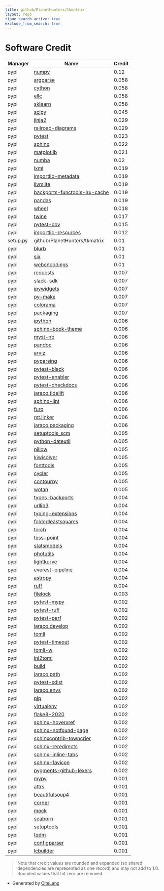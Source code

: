 ```yaml
---
title: github/PlanetHunters/tkmatrix
layout: repo
tipue_search_active: true
exclude_from_search: true
---
```

# Software Credit

|Manager|Name|Credit|
|-------|----|------|
|pypi|[numpy](https://pypi.org/project/numpy)|0.12|
|pypi|[argparse](https://github.com/ThomasWaldmann/argparse/)|0.058|
|pypi|[cython](https://cython.org/)|0.058|
|pypi|[ellc](http://sourceforge.net/projects/goodricke/)|0.058|
|pypi|[sklearn](https://pypi.python.org/pypi/scikit-learn/)|0.058|
|pypi|[scipy](https://www.scipy.org)|0.045|
|pypi|[jinja2](https://pypi.org/project/jinja2)|0.029|
|pypi|[railroad-diagrams](https://pypi.org/project/railroad-diagrams)|0.029|
|pypi|[pytest](https://pypi.org/project/pytest)|0.023|
|pypi|[sphinx](https://pypi.org/project/sphinx)|0.022|
|pypi|[matplotlib](https://matplotlib.org)|0.021|
|pypi|[numba](https://numba.pydata.org)|0.02|
|pypi|[lxml](https://lxml.de/)|0.019|
|pypi|[importlib-metadata](https://pypi.org/project/importlib-metadata)|0.019|
|pypi|[llvmlite](https://pypi.org/project/llvmlite)|0.019|
|pypi|[backports-functools-lru-cache](https://pypi.org/project/backports-functools-lru-cache)|0.019|
|pypi|[pandas](https://pypi.org/project/pandas)|0.019|
|pypi|[wheel](https://pypi.org/project/wheel)|0.018|
|pypi|[twine](https://pypi.org/project/twine)|0.017|
|pypi|[pytest-cov](https://pypi.org/project/pytest-cov)|0.015|
|pypi|[importlib-resources](https://pypi.org/project/importlib-resources)|0.012|
|setup.py|github/PlanetHunters/tkmatrix|0.01|
|pypi|[blurb](https://pypi.org/project/blurb)|0.01|
|pypi|[six](https://pypi.org/project/six)|0.01|
|pypi|[webencodings](https://pypi.org/project/webencodings)|0.01|
|pypi|[requests](https://pypi.org/project/requests)|0.007|
|pypi|[slack-sdk](https://pypi.org/project/slack-sdk)|0.007|
|pypi|[ipywidgets](https://pypi.org/project/ipywidgets)|0.007|
|pypi|[py-make](https://pypi.org/project/py-make)|0.007|
|pypi|[colorama](https://pypi.org/project/colorama)|0.007|
|pypi|[packaging](https://pypi.org/project/packaging)|0.007|
|pypi|[ipython](https://pypi.org/project/ipython)|0.006|
|pypi|[sphinx-book-theme](https://pypi.org/project/sphinx-book-theme)|0.006|
|pypi|[myst-nb](https://pypi.org/project/myst-nb)|0.006|
|pypi|[pandoc](https://pypi.org/project/pandoc)|0.006|
|pypi|[arviz](https://pypi.org/project/arviz)|0.006|
|pypi|[pyparsing](https://pypi.org/project/pyparsing)|0.006|
|pypi|[pytest-black](https://github.com/shopkeep/pytest-black)|0.006|
|pypi|[pytest-enabler](https://github.com/jaraco/pytest-enabler)|0.006|
|pypi|[pytest-checkdocs](https://pypi.org/project/pytest-checkdocs)|0.006|
|pypi|[jaraco.tidelift](https://pypi.org/project/jaraco.tidelift)|0.006|
|pypi|[sphinx-lint](https://pypi.org/project/sphinx-lint)|0.006|
|pypi|[furo](https://pypi.org/project/furo)|0.006|
|pypi|[rst.linker](https://pypi.org/project/rst.linker)|0.006|
|pypi|[jaraco.packaging](https://pypi.org/project/jaraco.packaging)|0.006|
|pypi|[setuptools_scm](https://pypi.org/project/setuptools_scm)|0.005|
|pypi|[python-dateutil](https://pypi.org/project/python-dateutil)|0.005|
|pypi|[pillow](https://pypi.org/project/pillow)|0.005|
|pypi|[kiwisolver](https://pypi.org/project/kiwisolver)|0.005|
|pypi|[fonttools](https://pypi.org/project/fonttools)|0.005|
|pypi|[cycler](https://pypi.org/project/cycler)|0.005|
|pypi|[contourpy](https://pypi.org/project/contourpy)|0.005|
|pypi|[wotan](https://github.com/hippke/wotan)|0.005|
|pypi|[types-backports](https://github.com/python/typeshed)|0.004|
|pypi|[urllib3](https://pypi.org/project/urllib3)|0.004|
|pypi|[typing-extensions](https://pypi.org/project/typing-extensions)|0.004|
|pypi|[foldedleastsquares](https://pypi.org/project/foldedleastsquares)|0.004|
|pypi|[torch](https://pypi.org/project/torch)|0.004|
|pypi|[tess-point](https://pypi.org/project/tess-point)|0.004|
|pypi|[statsmodels](https://pypi.org/project/statsmodels)|0.004|
|pypi|[photutils](https://pypi.org/project/photutils)|0.004|
|pypi|[lightkurve](https://pypi.org/project/lightkurve)|0.004|
|pypi|[everest-pipeline](https://pypi.org/project/everest-pipeline)|0.004|
|pypi|[astropy](https://pypi.org/project/astropy)|0.004|
|pypi|[ruff](https://pypi.org/project/ruff)|0.004|
|pypi|[filelock](https://pypi.org/project/filelock)|0.003|
|pypi|[pytest-mypy](https://github.com/dbader/pytest-mypy)|0.002|
|pypi|[pytest-ruff](https://github.com/businho/pytest-ruff)|0.002|
|pypi|[pytest-perf](https://pypi.org/project/pytest-perf)|0.002|
|pypi|[jaraco.develop](https://pypi.org/project/jaraco.develop)|0.002|
|pypi|[tomli](https://pypi.org/project/tomli)|0.002|
|pypi|[pytest-timeout](https://pypi.org/project/pytest-timeout)|0.002|
|pypi|[tomli-w](https://pypi.org/project/tomli-w)|0.002|
|pypi|[ini2toml](https://pypi.org/project/ini2toml)|0.002|
|pypi|[build](https://pypi.org/project/build)|0.002|
|pypi|[jaraco.path](https://pypi.org/project/jaraco.path)|0.002|
|pypi|[pytest-xdist](https://pypi.org/project/pytest-xdist)|0.002|
|pypi|[jaraco.envs](https://pypi.org/project/jaraco.envs)|0.002|
|pypi|[pip](https://pypi.org/project/pip)|0.002|
|pypi|[virtualenv](https://pypi.org/project/virtualenv)|0.002|
|pypi|[flake8-2020](https://pypi.org/project/flake8-2020)|0.002|
|pypi|[sphinx-hoverxref](https://pypi.org/project/sphinx-hoverxref)|0.002|
|pypi|[sphinx-notfound-page](https://pypi.org/project/sphinx-notfound-page)|0.002|
|pypi|[sphinxcontrib-towncrier](https://pypi.org/project/sphinxcontrib-towncrier)|0.002|
|pypi|[sphinx-reredirects](https://pypi.org/project/sphinx-reredirects)|0.002|
|pypi|[sphinx-inline-tabs](https://pypi.org/project/sphinx-inline-tabs)|0.002|
|pypi|[sphinx-favicon](https://pypi.org/project/sphinx-favicon)|0.002|
|pypi|[pygments-github-lexers](https://pypi.org/project/pygments-github-lexers)|0.002|
|pypi|[mypy](https://pypi.org/project/mypy)|0.001|
|pypi|[attrs](https://pypi.org/project/attrs)|0.001|
|pypi|[beautifulsoup4](https://www.crummy.com/software/BeautifulSoup/bs4/)|0.001|
|pypi|[corner](https://corner.readthedocs.io)|0.001|
|pypi|[mock](http://mock.readthedocs.org/en/latest/)|0.001|
|pypi|[seaborn](https://seaborn.pydata.org)|0.001|
|pypi|[setuptools](https://github.com/pypa/setuptools)|0.001|
|pypi|[tqdm](https://tqdm.github.io)|0.001|
|pypi|[configparser](https://github.com/jaraco/configparser/)|0.001|
|pypi|[lcbuilder](https://github.com/PlanetHunders/lcbuilder)|0.001|


> Note that credit values are rounded and expanded (so shared dependencies are represented as one record) and may not add to 1.0. Rounded values that hit zero are removed.


- Generated by [CiteLang](https://github.com/vsoch/citelang)
